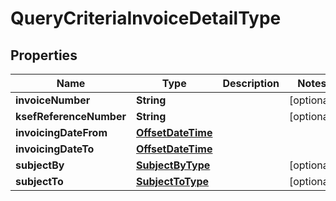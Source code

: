 # QueryCriteriaInvoiceDetailType

## Properties
Name | Type | Description | Notes
------------ | ------------- | ------------- | -------------
**invoiceNumber** | **String** |  |  [optional]
**ksefReferenceNumber** | **String** |  |  [optional]
**invoicingDateFrom** | [**OffsetDateTime**](OffsetDateTime.md) |  | 
**invoicingDateTo** | [**OffsetDateTime**](OffsetDateTime.md) |  | 
**subjectBy** | [**SubjectByType**](SubjectByType.md) |  |  [optional]
**subjectTo** | [**SubjectToType**](SubjectToType.md) |  |  [optional]
